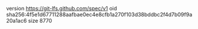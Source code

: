 version https://git-lfs.github.com/spec/v1
oid sha256:4f5e1d67711288aafbae0ec4e8cfb1a270f103d38bddbc2f4d7b09f9a20a1ac6
size 8770
